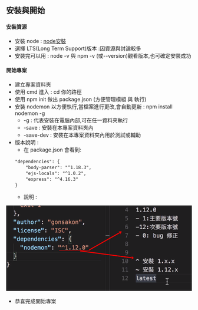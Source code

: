 ## 安裝與開始

#### 安裝資源
- 安裝 node : <a href="https://nodejs.org/en/">node安裝</a>
- 選擇 LTS(Long Term Support)版本 :因資源與討論較多
- 安裝完可以用 : node -v 與 npm -v (或--version)觀看版本,也可確定安裝成功

#### 開始專案
- 建立專案資料夾
- 使用 cmd 進入 : cd 你的路徑
- 使用 npm init 做出 package.json (方便管理模組 與 執行)
- 安裝 nodemon 以方便執行,當檔案進行更改,會自動更新 : npm install nodemon -g
    - -g : 代表安裝在電腦內部,可在任一資料夾執行
    - -save : 安裝在本專案資料夾內
    - -save-dev : 安裝在本專案資料夾內用於測試或輔助
- 版本說明 : 
    - 在 package.json 會看到:
    ```
    "dependencies": {
        "body-parser": "^1.18.3",
        "ejs-locals": "^1.0.2",
        "express": "^4.16.3"
    }
    ```
    - 說明 : 

<img src="./image/nodeVersionDescription.png" height="50%" width="100%">
    
- 恭喜完成開始專案
